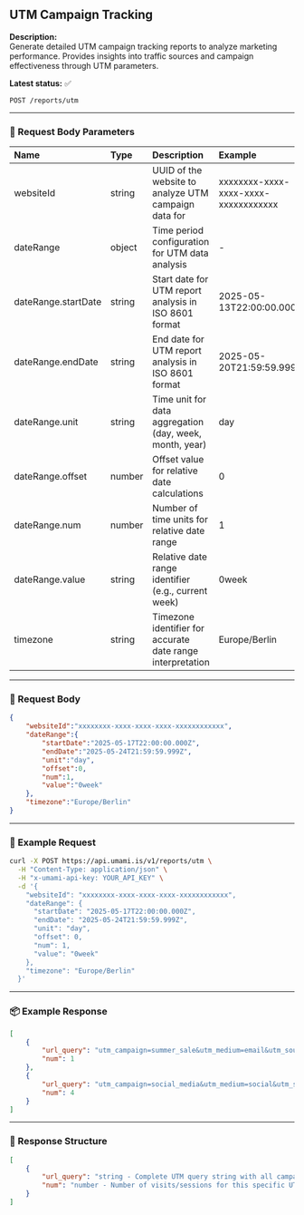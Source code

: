 ## UTM Campaign Tracking
<!-- testable: true -->
<!-- expectedStatus: 200 -->
**Description:**  
Generate detailed UTM campaign tracking reports to analyze marketing performance.
Provides insights into traffic sources and campaign effectiveness through UTM parameters.

**Latest status:** <!--status-->✅<!--status-end-->

```
POST /reports/utm
```

---

### 📩 Request Body Parameters
| Name               | Type              | Description                                                 | Example             | Required |
| :----------------- | :---------------- | :---------------------------------------------------------- | :------------------ | :------: |
| websiteId          | string            | UUID of the website to analyze UTM campaign data for       | xxxxxxxx-xxxx-xxxx-xxxx-xxxxxxxxxxxx | yes      |
| dateRange          | object            | Time period configuration for UTM data analysis            | -                   | yes      |
| dateRange.startDate| string            | Start date for UTM report analysis in ISO 8601 format     | 2025-05-13T22:00:00.000Z| yes  |
| dateRange.endDate  | string            | End date for UTM report analysis in ISO 8601 format       | 2025-05-20T21:59:59.999Z| yes  |
| dateRange.unit     | string            | Time unit for data aggregation (day, week, month, year)    | day                 | yes      |
| dateRange.offset   | number            | Offset value for relative date calculations                 | 0                   | yes      |
| dateRange.num      | number            | Number of time units for relative date range               | 1                   | yes      |
| dateRange.value    | string            | Relative date range identifier (e.g., current week)        | 0week               | yes      |
| timezone           | string            | Timezone identifier for accurate date range interpretation  | Europe/Berlin       | yes      |

---

### 📨 Request Body
```json
{
    "websiteId":"xxxxxxxx-xxxx-xxxx-xxxx-xxxxxxxxxxxx",
    "dateRange":{
        "startDate":"2025-05-17T22:00:00.000Z",
        "endDate":"2025-05-24T21:59:59.999Z",
        "unit":"day",
        "offset":0,
        "num":1,
        "value":"0week"
    },
    "timezone":"Europe/Berlin"
}
```

---

### 🔁 Example Request
```bash
curl -X POST https://api.umami.is/v1/reports/utm \
  -H "Content-Type: application/json" \
  -H "x-umami-api-key: YOUR_API_KEY" \
  -d '{
    "websiteId": "xxxxxxxx-xxxx-xxxx-xxxx-xxxxxxxxxxxx",
    "dateRange": {
      "startDate": "2025-05-17T22:00:00.000Z",
      "endDate": "2025-05-24T21:59:59.999Z",
      "unit": "day",
      "offset": 0,
      "num": 1,
      "value": "0week"
    },
    "timezone": "Europe/Berlin"
  }'
```

---

### 📦 Example Response
```json
[
    {
        "url_query": "utm_campaign=summer_sale&utm_medium=email&utm_source=newsletter",
        "num": 1
    },
    {
        "url_query": "utm_campaign=social_media&utm_medium=social&utm_source=facebook",
        "num": 4
    }
]
```

---

### 📘 Response Structure
```json
[
    {
        "url_query": "string - Complete UTM query string with all campaign parameters",
        "num": "number - Number of visits/sessions for this specific UTM combination"
    }
]
```
